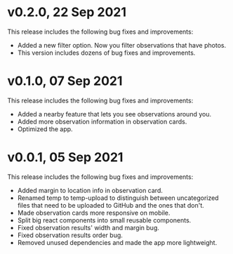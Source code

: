 # v0.2.0, 22 Sep 2021

This release includes the following bug fixes and improvements:

- Added a new filter option. Now you filter observations that have photos.
- This version includes dozens of bug fixes and improvements.

# v0.1.0, 07 Sep 2021

This release includes the following bug fixes and improvements:

- Added a nearby feature that lets you see observations around you.
- Added more observation information in observation cards.
- Optimized the app.

# v0.0.1, 05 Sep 2021

This release includes the following bug fixes and improvements:

- Added margin to location info in observation card.
- Renamed temp to temp-upload to distinguish between uncategorized files that need to be uploaded to GitHub and the ones that don't.
- Made observation cards more responsive on mobile.
- Split big react components into small reusable components.
- Fixed observation results' width and margin bug.
- Fixed observation results order bug.
- Removed unused dependencies and made the app more lightweight.
